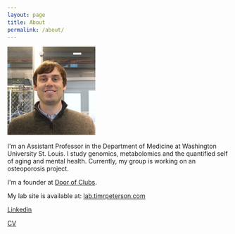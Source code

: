 ```yaml
---
layout: page
title: About
permalink: /about/
---
```


<img src="/img/tim-better.jpg" alt="Tim Peterson" style="width: 200px;"/>


<!--![/img/tim-better.jpg](/img/tim-better.jpg)-->

I'm an Assistant Professor in the Department of Medicine at Washington University St. Louis. I study genomics, metabolomics and the quantified self of aging and mental health. Currently, my group is working on an osteoporosis project.

I'm a founder at [Door of Clubs](https://www.doorofclubs.com/).

My lab site is available at: [lab.timrpeterson.com](http://lab.timrpeterson.com/)

[Linkedin](https://www.linkedin.com/petersontimr)

[CV](https://drive.google.com/open?id=0B3ZPujVKX6GINWhYQ010NXVhaUU)

